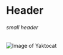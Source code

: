 # Header

###### small header

![Image of Yaktocat](https://octodex.github.com/images/yaktocat.png)
